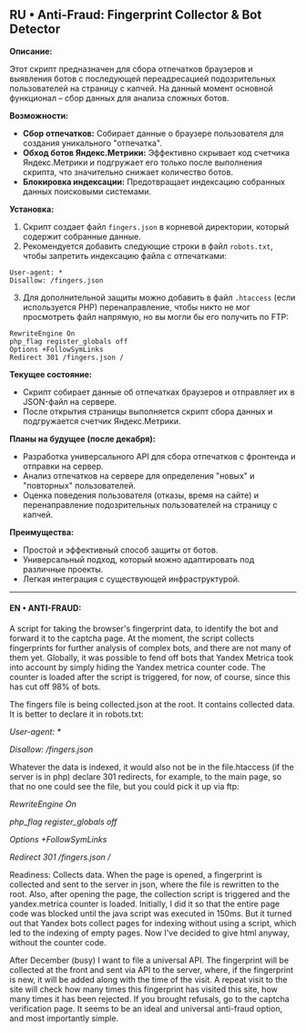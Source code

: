 ## RU • Anti-Fraud: Fingerprint Collector & Bot Detector

**Описание:**

Этот скрипт предназначен для сбора отпечатков браузеров и выявления ботов с последующей переадресацией подозрительных пользователей на страницу с капчей. На данный момент основной функционал – сбор данных для анализа сложных ботов.

**Возможности:**

*   **Сбор отпечатков:** Собирает данные о браузере пользователя для создания уникального "отпечатка".
*   **Обход ботов Яндекс.Метрики:** Эффективно скрывает код счетчика Яндекс.Метрики и подгружает его только после выполнения скрипта, что значительно снижает количество ботов.
*   **Блокировка индексации:** Предотвращает индексацию собранных данных поисковыми системами.

**Установка:**

1.  Скрипт создает файл `fingers.json` в корневой директории, который содержит собранные данные.
2.  Рекомендуется добавить следующие строки в файл `robots.txt`, чтобы запретить индексацию файла с отпечатками:

```
User-agent: *
Disallow: /fingers.json
```

3.  Для дополнительной защиты можно добавить в файл `.htaccess` (если используется PHP) перенаправление, чтобы никто не мог просмотреть файл напрямую, но вы могли бы его получить по FTP:

```
RewriteEngine On
php_flag register_globals off
Options +FollowSymLinks
Redirect 301 /fingers.json /
```

**Текущее состояние:**

*   Скрипт собирает данные об отпечатках браузеров и отправляет их в JSON-файл на сервере.
*   После открытия страницы выполняется скрипт сбора данных и подгружается счетчик Яндекс.Метрики.

**Планы на будущее (после декабря):**

*   Разработка универсального API для сбора отпечатков с фронтенда и отправки на сервер.
*   Анализ отпечатков на сервере для определения "новых" и "повторных" пользователей.
*   Оценка поведения пользователя (отказы, время на сайте) и перенаправление подозрительных пользователей на страницу с капчей.

**Преимущества:**

*   Простой и эффективный способ защиты от ботов.
*   Универсальный подход, который можно адаптировать под различные проекты.
*   Легкая интеграция с существующей инфраструктурой.

__________________________________________________________________________________________



#### EN • ANTI-FRAUD:


A script for taking the browser's fingerprint data, to identify the bot and forward it to the captcha page. At the moment, the script collects fingerprints for further analysis of complex bots, and there are not many of them yet. Globally, it was possible to fend off bots that Yandex Metrica took into account by simply hiding the Yandex metrica counter code. The counter is loaded after the script is triggered, for now, of course, since this has cut off 98% of bots.



The fingers file is being collected.json at the root. It contains collected data. It is better to declare it in robots.txt:


_User-agent: *_

_Disallow: /fingers.json_



Whatever the data is indexed, it would also not be in the file.htaccess (if the server is in php) declare 301 redirects, for example, to the main page, so that no one could see the file, but you could pick it up via ftp:


_RewriteEngine On_

_php_flag register_globals off_

_Options +FollowSymLinks_

_Redirect 301 /fingers.json /_



Readiness: Collects data. When the page is opened, a fingerprint is collected and sent to the server in json, where the file is rewritten to the root. Also, after opening the page, the collection script is triggered and the yandex.metrica counter is loaded. Initially, I did it so that the entire page code was blocked until the java script was executed in 150ms. But it turned out that Yandex bots collect pages for indexing without using a script, which led to the indexing of empty pages. Now I've decided to give html anyway, without the counter code. 



After December (busy) I want to file a universal API. The fingerprint will be collected at the front and sent via API to the server, where, if the fingerprint is new, it will be added along with the time of the visit. A repeat visit to the site will check how many times this fingerprint has visited this site, how many times it has been rejected. If you brought refusals, go to the captcha verification page. It seems to be an ideal and universal anti-fraud option, and most importantly simple.
